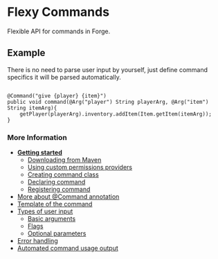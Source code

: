 # Flexy Commands
Flexible API for commands in Forge.

## Example 
There is no need to parse user input by yourself, just define command specifics it will be parsed automatically.

```

@Command("give {player} {item}")
public void command(@Arg("player") String playerArg, @Arg("item") String itemArg){
    getPlayer(playerArg).inventory.addItem(Item.getItem(itemArg));
}
```

### More Information

* **[Getting started](https://github.com/FRedEnergy/flexy-commands/wiki/Getting-Started)**
   * [Downloading from Maven](https://github.com/FRedEnergy/flexy-commands/wiki/Getting-Started#downloading-from-maven)
   * [Using custom permissions providers](https://github.com/FRedEnergy/flexy-commands/wiki/Getting-Started#custom-permission-providers)
   * [Creating command class](https://github.com/FRedEnergy/flexy-commands/wiki/Getting-Started#creating-command-class)
   * [Declaring command](https://github.com/FRedEnergy/flexy-commands/wiki/Getting-Started#declaring-commands)
   * [Registering command](https://github.com/FRedEnergy/flexy-commands/wiki/Getting-Started#registering-command)
* [More about @Command annotation](https://github.com/FRedEnergy/flexy-commands/wiki/Command-annotation)
* [Template of the command](https://github.com/FRedEnergy/flexy-commands/wiki/Command-Template)
* [Types of user input](https://github.com/FRedEnergy/flexy-commands/wiki/Types-of-User-Input)
  * [Basic arguments](https://github.com/FRedEnergy/flexy-commands/wiki/Types-of-User-Input#basic-arguments-or-variables)
  * [Flags](https://github.com/FRedEnergy/flexy-commands/wiki/Types-of-User-Input#flags)
  * [Optional parameters](https://github.com/FRedEnergy/flexy-commands/wiki/Types-of-User-Input#optional-named-parameters)
* [Error handling](https://github.com/FRedEnergy/flexy-commands/wiki/Error-Handling)
* [Automated command usage output](https://github.com/FRedEnergy/flexy-commands/wiki/Automated-command-usage-output)


